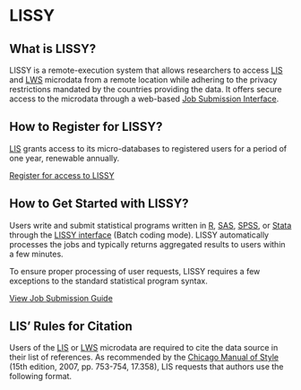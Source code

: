 # LISSY

## What is LISSY?

LISSY is a remote-execution system that allows researchers to access [LIS](https://www.lisdatacenter.org/) and [LWS](https://www.lisdatacenter.org/data-access/lws/) microdata from a remote location while adhering to the privacy restrictions mandated by the countries providing the data. It offers secure access to the microdata through a web-based [Job Submission Interface](https://www.lisdatacenter.org/data-access/lissy/).

## How to Register for LISSY?

[LIS](https://www.lisdatacenter.org/) grants access to its micro-databases to registered users for a period of one year, renewable annually.

[Register for access to LISSY](https://www.lisdatacenter.org/data-access/lissy/)

## How to Get Started with LISSY?

Users write and submit statistical programs written in [R](https://www.r-project.org/), [SAS](https://www.sas.com/), [SPSS](https://www.ibm.com/products/spss-statistics), or [Stata](https://www.stata.com/) through the [LISSY interface](https://www.lisdatacenter.org/data-access/lissy/) (Batch coding mode). LISSY automatically processes the jobs and typically returns aggregated results to users within a few minutes.

To ensure proper processing of user requests, LISSY requires a few exceptions to the standard statistical program syntax.

[View Job Submission Guide](https://www.lisdatacenter.org/data-access/lissy/)

## LIS’ Rules for Citation

Users of the [LIS](https://www.lisdatacenter.org/) or [LWS](https://www.lisdatacenter.org/data-access/lws/) microdata are required to cite the data source in their list of references. As recommended by the [Chicago Manual of Style](https://www.chicagomanualofstyle.org/) (15th edition, 2007, pp. 753-754, 17.358), LIS requests that authors use the following format.
